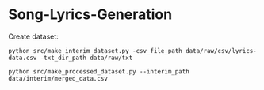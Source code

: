 # Song-Lyrics-Generation
Create dataset:

```python src/make_interim_dataset.py -csv_file_path data/raw/csv/lyrics-data.csv -txt_dir_path data/raw/txt```

```python src/make_processed_dataset.py --interim_path data/interim/merged_data.csv```
